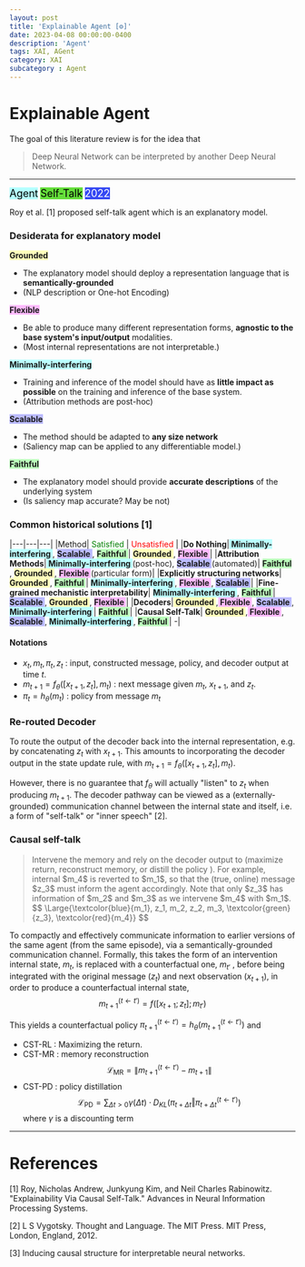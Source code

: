 ```yaml
---
layout: post
title: 'Explainable Agent [⚙️]'
date: 2023-04-08 00:00:00-0400
description: 'Agent'
tags: XAI, AGent
category: XAI
subcategory : Agent
---
```


# Explainable Agent


 The goal of this literature review is for the idea that 

 <Blockquote>
Deep Neural Network can be interpreted by another Deep Neural Network. 
 </Blockquote>


---
<tag class="box-demo-link" style="background:#b4ffff; color:#000000; font-size:18px">Agent</tag>
<tag class="box-demo-link" style="background:#64DE3A; color:#000000; font-size:18px">Self-Talk</tag>
<tag class="box-demo-link" style="background:#3549F3; color:#FFFFFF; font-size:18px">2022</tag>

Roy et al. [1] proposed self-talk agent which is an explanatory model. 



### Desiderata for explanatory model 

<b style='border:1px; background-color:#FFFFBB;'> Grounded  </b>
* The explanatory model should deploy a representation language that is **semantically-grounded** 
* (NLP description or One-hot Encoding)

<b style='border:1px; background-color:#FFBBFF;'> Flexible  </b> 
* Be able to produce many different representation forms, **agnostic to the base system's input/output** modalities.
* (Most internal representations are not interpretable.)

<b style='border:1px; background-color:#BBFFFF;'> Minimally-interfering  </b> 
* Training and inference of the model should have as **little impact as possible** on the training and inference of the base system. 
* (Attribution methods are post-hoc)

<b style='border:1px; background-color:#BBBBFF;'> Scalable  </b>
* The method should be adapted to **any size network** 
* (Saliency map can be applied to any differentiable model.) 

<b style='border:1px; background-color:#BBFFBB;'> Faithful  </b>  
* The explanatory model should provide **accurate descriptions** of the underlying system 
* (Is saliency map accurate? May be not) 


### Common historical solutions [1]

|---|---|---| 
|Method| <tag style='color:green'> Satisfied </tag>| <tag style='color:red'> Unsatisfied </tag>| 
|**Do Nothing**|<b style='border:1px; background-color:#BBFFFF;'> Minimally-interfering  </b>, <b style='border:1px; background-color:#BBBBFF;'> Scalable  </b> , <b style='border:1px; background-color:#BBFFBB;'> Faithful  </b>| <b style='border:1px; background-color:#FFFFBB;'> Grounded  </b>, <b style='border:1px; background-color:#FFBBFF;'> Flexible  </b>|
|**Attribution Methods**|<b style='border:1px; background-color:#BBFFFF;'> Minimally-interfering  </b> (post-hoc), <b style='border:1px; background-color:#BBBBFF;'> Scalable  </b> (automated)| <b style='border:1px; background-color:#BBFFBB;'> Faithful  </b>, <b style='border:1px; background-color:#FFFFBB;'> Grounded  </b>, <b style='border:1px; background-color:#FFBBFF;'> Flexible  </b> (particular form)|
|**Explicitly structuring networks**| <b style='border:1px; background-color:#FFFFBB;'> Grounded  </b>, <b style='border:1px; background-color:#BBFFBB;'> Faithful  </b> | <b style='border:1px; background-color:#BBFFFF;'> Minimally-interfering  </b>, <b style='border:1px; background-color:#FFBBFF;'> Flexible  </b>, <b style='border:1px; background-color:#BBBBFF;'> Scalable  </b> |
|**Fine-grained mechanistic interpretability**| <b style='border:1px; background-color:#BBFFFF;'> Minimally-interfering  </b>, <b style='border:1px; background-color:#BBFFBB;'> Faithful  </b> |<b style='border:1px; background-color:#BBBBFF;'> Scalable  </b> , <b style='border:1px; background-color:#FFFFBB;'> Grounded  </b>, <b style='border:1px; background-color:#FFBBFF;'> Flexible  </b>|
|**Decoders**|<b style='border:1px; background-color:#FFFFBB;'> Grounded  </b>,<b style='border:1px; background-color:#FFBBFF;'> Flexible  </b>, <b style='border:1px; background-color:#BBBBFF;'> Scalable  </b> , <b style='border:1px; background-color:#BBFFFF;'> Minimally-interfering  </b> | <b style='border:1px; background-color:#BBFFBB;'> Faithful  </b> |
|**Causal Self-Talk**| <b style='border:1px; background-color:#FFFFBB;'> Grounded  </b>,<b style='border:1px; background-color:#FFBBFF;'> Flexible  </b>, <b style='border:1px; background-color:#BBBBFF;'> Scalable  </b> , <b style='border:1px; background-color:#BBFFFF;'> Minimally-interfering  </b>, <b style='border:1px; background-color:#BBFFBB;'> Faithful  </b> | -|





#### Notations 

* $x_t, m_t, \pi_t, z_t$ : input, constructed message, policy, and decoder output at time $t$.  
* $m_{t+1} = f_\theta([x_{t+1}, z_t], m_t)$ : next message given  $m_t$, $x_{t+1}$, and $z_{t}$.
* $\pi_t = h_\theta(m_t)$ : policy from message $m_t$



### Re-routed Decoder

To route the output of the decoder back into the internal representation, e.g. by concatenating $z_t$ with $x_{t+1}$. This amounts to incorporating the decoder output in the state update rule, with $m_{t+1} = f_\theta([x_{t+1}, z_t], m_t)$.

However, there is no guarantee that $f_\theta$ will actually "listen" to $z_t$ when producing $m_{t+1}$. The decoder pathway can be viewed as a (externally-grounded) communication channel between the internal state and itself, i.e. a form of "self-talk" or "inner speech" [2].


### Causal self-talk

<Blockquote>
Intervene the memory and rely on the decoder output to (maximize return, reconstruct memory, or distill the policy ). 
For example, internal $m_4$ is reverted to $m_1$, so that the (true, online) message $z_3$ must inform the agent accordingly. Note that only $z_3$ has information of $m_2$ and $m_3$ as we intervene $m_4$ with $m_1$. 
$$
\Large{\textcolor{blue}{m_1}, z_1, m_2, z_2, m_3, \textcolor{green}{z_3}, \textcolor{red}{m_4}}
$$


</Blockquote>


To compactly and effectively communicate information to earlier versions of the same agent (from the same episode), via a semantically-grounded communication channel. 
Formally, this takes the form of an intervention internal state, $m_t$, is replaced with a counterfactual one, $m_{t'}$ , before being integrated with the
original message ($z_t$) and next observation $(x_{t+1})$, in order to produce a counterfactual internal state, 
$$
m^{(t\leftarrow t')}_{t+1} = f ([x_{t+1}; z_t];m_{t'} )
$$

This yields a counterfactual policy $\pi_{t+1}^{(t\leftarrow t')} = h_\theta (m_{t+1}^{(t\leftarrow t')})$ and 

* CST-RL : Maximizing the return. 
* CST-MR : memory reconstruction $$\mathcal{L}_\mathrm{MR} = \lVert  m_{t+1}^{(t\leftarrow t')} - m_{t+1} \rVert$$
* CST-PD : policy distillation  $$\mathcal{L}_\mathrm{PD} = \sum_{\Delta t > 0} \gamma (\Delta t) \cdot D_{KL} (\pi_{t+\Delta t} \Vert \pi_{t+ \Delta t}^{(t\leftarrow t')})$$ where $\gamma$ is a discounting term 





---

# References 


[1] Roy, Nicholas Andrew, Junkyung Kim, and Neil Charles Rabinowitz. "Explainability Via Causal Self-Talk." Advances in Neural Information Processing Systems.


[2] L S Vygotsky. Thought and Language. The MIT Press. MIT Press, London, England, 2012.

[3] Inducing causal structure for interpretable neural networks.